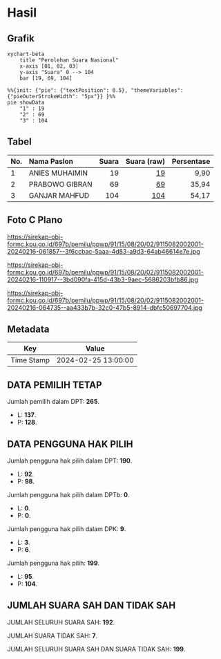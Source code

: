 # Hasil

## Grafik

```mermaid
xychart-beta
    title "Perolehan Suara Nasional"
    x-axis [01, 02, 03]
    y-axis "Suara" 0 --> 104
    bar [19, 69, 104]
```

```mermaid
%%{init: {"pie": {"textPosition": 0.5}, "themeVariables": {"pieOuterStrokeWidth": "5px"}} }%%
pie showData
    "1" : 19
    "2" : 69
    "3" : 104
```

## Tabel

| No. | Nama Paslon    | Suara | Suara (raw) | Persentase |
|:--- |:-------------- | -----:| -----------:| ----------:|
| 1   | ANIES MUHAIMIN | 19    | [19][p-1]   | 9,90       |
| 2   | PRABOWO GIBRAN | 69    | [69][p-2]   | 35,94      |
| 3   | GANJAR MAHFUD  | 104   | [104][p-3]  | 54,17      |


[p-1]: https://github.com/gigit-pemilu/pemilu-2024/blob/main/pilpres/hitung-suara/sub/91-papua/sub/15-waropen/sub/08-urei-faisei/sub/2002-urfas-ii/sub/001-tps/sub/paslon-1.txt
[p-2]: https://github.com/gigit-pemilu/pemilu-2024/blob/main/pilpres/hitung-suara/sub/91-papua/sub/15-waropen/sub/08-urei-faisei/sub/2002-urfas-ii/sub/001-tps/sub/paslon-2.txt
[p-3]: https://github.com/gigit-pemilu/pemilu-2024/blob/main/pilpres/hitung-suara/sub/91-papua/sub/15-waropen/sub/08-urei-faisei/sub/2002-urfas-ii/sub/001-tps/sub/paslon-3.txt

## Foto C Plano

https://sirekap-obj-formc.kpu.go.id/697b/pemilu/ppwp/91/15/08/20/02/9115082002001-20240216-061857--3f6ccbac-5aaa-4d83-a9d3-64ab46614e7e.jpg

https://sirekap-obj-formc.kpu.go.id/697b/pemilu/ppwp/91/15/08/20/02/9115082002001-20240216-110917--3bd090fa-415d-43b3-9aec-5686203bfb86.jpg

https://sirekap-obj-formc.kpu.go.id/697b/pemilu/ppwp/91/15/08/20/02/9115082002001-20240216-064735--aa433b7b-32c0-47b5-8914-dbfc50697704.jpg


## Metadata

| Key        | Value               |
| ---------- | ------------------- |
| Time Stamp | 2024-02-25 13:00:00 |


## DATA PEMILIH TETAP

Jumlah pemilih dalam DPT: **265**.
 * L: **137**.
 * P: **128**.

## DATA PENGGUNA HAK PILIH

Jumlah pengguna hak pilih dalam DPT: **190**.
 * L: **92**.
 * P: **98**.

Jumlah pengguna hak pilih dalam DPTb: **0**.
 * L: **0**.
 * P: **0**.

Jumlah pengguna hak pilih dalam DPK: **9**.
 * L: **3**.
 * P: **6**.

Jumlah pengguna hak pilih: **199**.
 * L: **95**.
 * P: **104**.

## JUMLAH SUARA SAH DAN TIDAK SAH

JUMLAH SELURUH SUARA SAH: **192**.

JUMLAH SUARA TIDAK SAH: **7**.

JUMLAH SELURUH SUARA SAH DAN SUARA TIDAK SAH: **199**.


